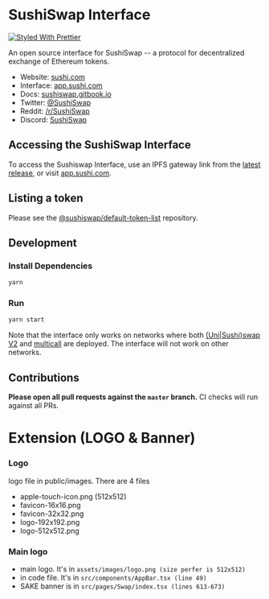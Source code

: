 # SushiSwap Interface

[![Styled With Prettier](https://img.shields.io/badge/code_style-prettier-ff69b4.svg)](https://prettier.io/)

An open source interface for SushiSwap -- a protocol for decentralized exchange of Ethereum tokens.

- Website: [sushi.com](https://sushi.com/)
- Interface: [app.sushi.com](https://app.sushi.com)
- Docs: [sushiswap.gitbook.io](https://sushiswap.gitbook.io)
- Twitter: [@SushiSwap](https://twitter.com/sushiswap)
- Reddit: [/r/SushiSwap](https://www.reddit.com/r/SushiSwap)
- Discord: [SushiSwap](https://discord.gg/Y7TF6QA)

## Accessing the SushiSwap Interface

To access the Sushiswap Interface, use an IPFS gateway link from the
[latest release](https://github.com/sushiswap/sushiswap-interface/releases/latest),
or visit [app.sushi.com](https://app.sushi.com).

## Listing a token

Please see the
[@sushiswap/default-token-list](https://github.com/sushiswap/default-token-list)
repository.

## Development

### Install Dependencies

```bash
yarn
```

### Run

```bash
yarn start
```

Note that the interface only works on networks where both
[(Uni|Sushi)swap V2](https://github.com/sushiswap/sushiswap/tree/master/contracts/uniswapv2) and
[multicall](https://github.com/makerdao/multicall) are deployed.
The interface will not work on other networks.

## Contributions

**Please open all pull requests against the `master` branch.**
CI checks will run against all PRs.


# Extension (LOGO & Banner)

### Logo
logo file in public/images. There are 4 files
  - apple-touch-icon.png (512x512)
  - favicon-16x16.png
  - favicon-32x32.png
  - logo-192x192.png
  - logo-512x512.png
### Main logo
- main logo. It's in `assets/images/logo.png (size perfer is 512x512)`
- in code file. It's in `src/components/AppBar.tsx (line 49)`
- SAKE banner is in `src/pages/Swap/index.tsx (lines 613-673)`

